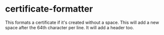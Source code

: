 # certificate-formatter
This formats a certificate if it's created without a space. This will add a new space after the 64th character per line. It will add a header too.
